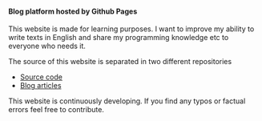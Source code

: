 <!---
    <title>Blog platform hosted by Github Pages</title>
    <meta
      name="description"
      content="This website is made for learning purposes. It's my opportunity to show what I've learned and an opportunity for you to learn from me."
      data-rh="true"
    />
--->
#### Blog platform hosted by Github Pages

This website is made for learning purposes. I want to improve my ability to write texts in English and share my programming knowledge etc to everyone who needs it.

The source of this website is separated in two different repositories
* [Source code](https://github.com/tsa-dom/gh-pages)
* [Blog articles](https://github.com/tsa-dom/contents)

This website is continuously developing. If you find any typos or factual errors feel free to contribute.